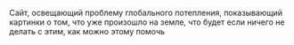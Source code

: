 Сайт, освещающий проблему глобального потепления, показывающий картинки о том, что уже произошло на земле, что будет если ничего не делать с этим, как можно этому помочь
